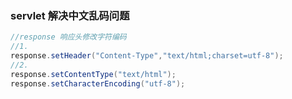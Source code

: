 ### servlet 解决中文乱码问题

```java
//response 响应头修改字符编码
//1.
response.setHeader("Content-Type","text/html;charset=utf-8");
//2.
response.setContentType("text/html");
response.setCharacterEncoding("utf-8");
```

